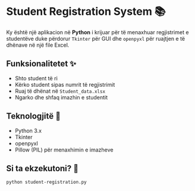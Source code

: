 # Student Registration System 📚

Ky është një aplikacion në **Python** i krijuar për të menaxhuar regjistrimet e studentëve duke përdorur `Tkinter` për GUI dhe `openpyxl` për ruajtjen e të dhënave në një file Excel.

## Funksionalitetet ✨
- Shto student të ri
- Kërko student sipas numrit të regjistrimit
- Ruaj të dhënat në `Student_data.xlsx`
- Ngarko dhe shfaq imazhin e studentit

## Teknologjitë 📌
- Python 3.x
- Tkinter
- openpyxl
- Pillow (PIL) për menaxhimin e imazheve

## Si ta ekzekutoni? 🚀
```bash
python student-registration.py

